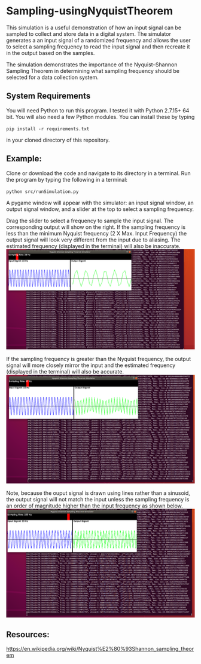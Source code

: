 # Sampling-usingNyquistTheorem
This simulation is a useful demonstration of how an input signal can be sampled to collect and store data in a digital system. The simulator generates a an input signal of a randomized frequency and allows the user to select a sampling frequency to read the input signal and then recreate it in the output based on the samples.

The simulation demonstrates the importance of the Nyquist–Shannon Sampling Theorem in determining what sampling frequency should be selected for a data collection system.

## System Requirements

You will need Python to run this program. I tested it with Python 2.7.15+ 64 bit.
You will also need a few Python modules. You can install these by typing 

`pip install -r requirements.txt`

in your cloned directory of this repository.

## Example:

Clone or download the code and navigate to its directory in a terminal.
Run the program by typing the following in a terminal: 

`python src/runSimulation.py`

A pygame window will appear with the simulator: an input signal window, an output signal window, and a slider at the top to select a sampling frequency.

Drag the slider to select a frequency to sample the input signal. The corresponding output will show on the right. If the sampling frequency is less than the minimum Nyquist frequency (2 X Max. Input Frequency) the output signal will look very different from the input due to aliasing. The estimated frequency (displayed in the terminal) will also be inaccurate.
![Alt text](/screenshots/FrequencyLowerThanDoubleInput.png?raw=true "Sampling Frequency Less than Nyquist")

If the sampling frequency is greater than the Nyquist frequency, the output signal will more closely mirror the input and the estimated frequency (displayed in the terminal) will also be accurate. 
![Alt text](/screenshots/FrequencyGreaterThanNyquist.png?raw=true "Sampling Frequency Greater than Nyquist")

Note, because the ouput signal is drawn using lines rather than a sinusoid, the output signal will not match the input unless the sampling frequency is an order of magnitude higher than the input frequency as shown below. 
![Alt text](/screenshots/FrequencyHighResolution.png?raw=true "Sampling Frequency Significantly Greater than Nyquist")

## Resources:
https://en.wikipedia.org/wiki/Nyquist%E2%80%93Shannon_sampling_theorem
